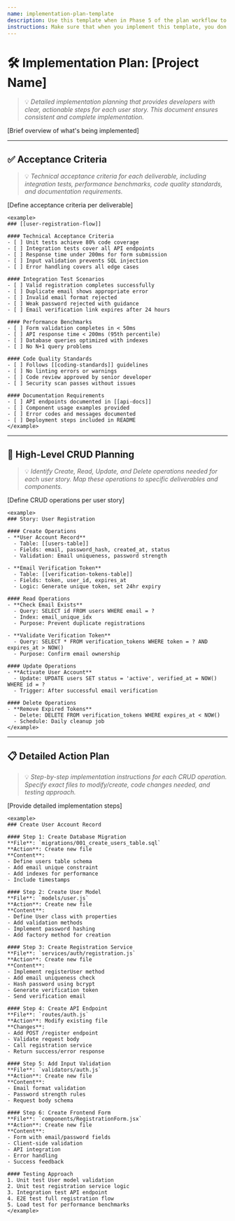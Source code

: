```yaml
---
name: implementation-plan-template
description: Use this template when in Phase 5 of the plan workflow to create detailed implementation plans with acceptance criteria, CRUD operations, and step-by-step action plans for each user story.
instructions: Make sure that when you implement this template, you don't include these instructions or any other front matter from this template in your work. Output should always and only be the markdown part outside of the front matter. Never include any tags like <example>, <commentary>, or similar tags - these serve only to increase clarity about implementation. Always use single [ ] brackets to indicate instructions the implementer should follow. When referencing other documents from this project, use wikilinks format [[filename]] to reference them. Do not include the file extension or path.
---
```

# 🛠️ Implementation Plan: [Project Name]
> 💡 *Detailed implementation planning that provides developers with clear, actionable steps for each user story. This document ensures consistent and complete implementation.*

[Brief overview of what's being implemented]

---

## ✅ Acceptance Criteria
> 💡 *Technical acceptance criteria for each deliverable, including integration tests, performance benchmarks, code quality standards, and documentation requirements.*

[Define acceptance criteria per deliverable]

```
<example>
### [[user-registration-flow]]

#### Technical Acceptance Criteria
- [ ] Unit tests achieve 80% code coverage
- [ ] Integration tests cover all API endpoints
- [ ] Response time under 200ms for form submission
- [ ] Input validation prevents SQL injection
- [ ] Error handling covers all edge cases

#### Integration Test Scenarios
- [ ] Valid registration completes successfully
- [ ] Duplicate email shows appropriate error
- [ ] Invalid email format rejected
- [ ] Weak password rejected with guidance
- [ ] Email verification link expires after 24 hours

#### Performance Benchmarks
- [ ] Form validation completes in < 50ms
- [ ] API response time < 200ms (95th percentile)
- [ ] Database queries optimized with indexes
- [ ] No N+1 query problems

#### Code Quality Standards
- [ ] Follows [[coding-standards]] guidelines
- [ ] No linting errors or warnings
- [ ] Code review approved by senior developer
- [ ] Security scan passes without issues

#### Documentation Requirements
- [ ] API endpoints documented in [[api-docs]]
- [ ] Component usage examples provided
- [ ] Error codes and messages documented
- [ ] Deployment steps included in README
</example>
```

---

## 🔧 High-Level CRUD Planning
> 💡 *Identify Create, Read, Update, and Delete operations needed for each user story. Map these operations to specific deliverables and components.*

[Define CRUD operations per user story]

```
<example>
### Story: User Registration

#### Create Operations
- **User Account Record**
  - Table: [[users-table]]
  - Fields: email, password_hash, created_at, status
  - Validation: Email uniqueness, password strength
  
- **Email Verification Token**
  - Table: [[verification-tokens-table]]
  - Fields: token, user_id, expires_at
  - Logic: Generate unique token, set 24hr expiry

#### Read Operations
- **Check Email Exists**
  - Query: SELECT id FROM users WHERE email = ?
  - Index: email_unique_idx
  - Purpose: Prevent duplicate registrations

- **Validate Verification Token**
  - Query: SELECT * FROM verification_tokens WHERE token = ? AND expires_at > NOW()
  - Purpose: Confirm email ownership

#### Update Operations
- **Activate User Account**
  - Update: UPDATE users SET status = 'active', verified_at = NOW() WHERE id = ?
  - Trigger: After successful email verification
  
#### Delete Operations
- **Remove Expired Tokens**
  - Delete: DELETE FROM verification_tokens WHERE expires_at < NOW()
  - Schedule: Daily cleanup job
</example>
```

---

## 📋 Detailed Action Plan
> 💡 *Step-by-step implementation instructions for each CRUD operation. Specify exact files to modify/create, code changes needed, and testing approach.*

[Provide detailed implementation steps]

```
<example>
### Create User Account Record

#### Step 1: Create Database Migration
**File**: `migrations/001_create_users_table.sql`
**Action**: Create new file
**Content**:
- Define users table schema
- Add email unique constraint
- Add indexes for performance
- Include timestamps

#### Step 2: Create User Model
**File**: `models/user.js`
**Action**: Create new file
**Content**:
- Define User class with properties
- Add validation methods
- Implement password hashing
- Add factory method for creation

#### Step 3: Create Registration Service
**File**: `services/auth/registration.js`
**Action**: Create new file
**Content**:
- Implement registerUser method
- Add email uniqueness check
- Hash password using bcrypt
- Generate verification token
- Send verification email

#### Step 4: Create API Endpoint
**File**: `routes/auth.js`
**Action**: Modify existing file
**Changes**:
- Add POST /register endpoint
- Validate request body
- Call registration service
- Return success/error response

#### Step 5: Add Input Validation
**File**: `validators/auth.js`
**Action**: Create new file
**Content**:
- Email format validation
- Password strength rules
- Request body schema

#### Step 6: Create Frontend Form
**File**: `components/RegistrationForm.jsx`
**Action**: Create new file
**Content**:
- Form with email/password fields
- Client-side validation
- API integration
- Error handling
- Success feedback

#### Testing Approach
1. Unit test User model validation
2. Unit test registration service logic
3. Integration test API endpoint
4. E2E test full registration flow
5. Load test for performance benchmarks
</example>
```